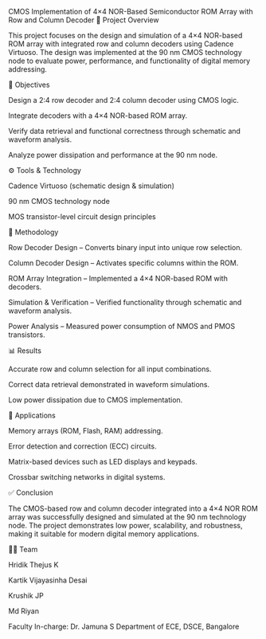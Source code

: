 CMOS Implementation of 4×4 NOR-Based Semiconductor ROM Array with Row and Column Decoder
📌 Project Overview

This project focuses on the design and simulation of a 4×4 NOR-based ROM array with integrated row and column decoders using Cadence Virtuoso.
The design was implemented at the 90 nm CMOS technology node to evaluate power, performance, and functionality of digital memory addressing.

🎯 Objectives

Design a 2:4 row decoder and 2:4 column decoder using CMOS logic.

Integrate decoders with a 4×4 NOR-based ROM array.

Verify data retrieval and functional correctness through schematic and waveform analysis.

Analyze power dissipation and performance at the 90 nm node.

⚙️ Tools & Technology

Cadence Virtuoso (schematic design & simulation)

90 nm CMOS technology node

MOS transistor-level circuit design principles

🧩 Methodology

Row Decoder Design – Converts binary input into unique row selection.

Column Decoder Design – Activates specific columns within the ROM.

ROM Array Integration – Implemented a 4×4 NOR-based ROM with decoders.

Simulation & Verification – Verified functionality through schematic and waveform analysis.

Power Analysis – Measured power consumption of NMOS and PMOS transistors.

📊 Results

Accurate row and column selection for all input combinations.

Correct data retrieval demonstrated in waveform simulations.

Low power dissipation due to CMOS implementation.

🌟 Applications

Memory arrays (ROM, Flash, RAM) addressing.

Error detection and correction (ECC) circuits.

Matrix-based devices such as LED displays and keypads.

Crossbar switching networks in digital systems.

✅ Conclusion

The CMOS-based row and column decoder integrated into a 4×4 NOR ROM array was successfully designed and simulated at the 90 nm technology node.
The project demonstrates low power, scalability, and robustness, making it suitable for modern digital memory applications.

👨‍💻 Team

Hridik Thejus K

Kartik Vijayasinha Desai

Krushik JP

Md Riyan

Faculty In-charge: Dr. Jamuna S
Department of ECE, DSCE, Bangalore
